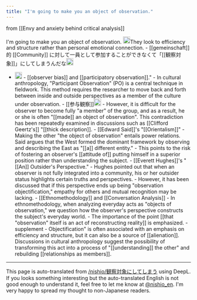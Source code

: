 ```yaml
---
title: "I'm going to make you an object of observation."
---
```


from  [[Envy and anxiety behind critical analysis]]

I'm going to make you an object of observation.
<img src='https://scrapbox.io/api/pages/nishio-en/gpt/icon' alt='gpt.icon' height="19.5"/>They look to efficiency and structure rather than personal emotional connection.
    - [[gemeinschaft]] 的 [[Community]] に対して一員として参加することができなくて「[[観察対象]]」にしてしまうんだな<img src='https://scrapbox.io/api/pages/nishio-en/nishio/icon' alt='nishio.icon' height="19.5"/>
- <img src='https://scrapbox.io/api/pages/nishio-en/gpt/icon' alt='gpt.icon' height="19.5"/>
    - [[observer bias]] and [[participatory observation]]."
        - In cultural anthropology, "Participant Observation" (PO) is a central technique in fieldwork. This method requires the researcher to move back and forth between inside and outside perspectives as a member of the culture under observation.
            - [[参与観察]]<img src='https://scrapbox.io/api/pages/nishio-en/nishio/icon' alt='nishio.icon' height="19.5"/>
        - However, it is difficult for the observer to become fully "a member" of the group, and as a result, he or she is often "[[made]] an object of observation". This contradiction has been repeatedly examined in discussions such as [[Clifford Geertz's]] "[[thick description]].
    - [[Edward Said]]'s "[[Orientalism]]"
        - Making the other "the object of observation" entails power relations. Said argues that the West formed the dominant framework by observing and describing the East as "[[a]] different entity."
        - This points to the risk of fostering an observer's [[attitude of]] putting himself in a superior position rather than understanding the subject.
    - [[Everett Hughes]]'s "[[An]] Outsider's Perspective."
        - Hughes pointed out that when an observer is not fully integrated into a community, his or her outsider status highlights certain truths and perspectives.
        - However, it has been discussed that if this perspective ends up being "observation objectification," empathy for others and mutual recognition may be lacking.
    - [[Ethnomethodology]] and [[Conversation Analysis]]
        - In ethnomethodology, when analyzing everyday acts as "objects of observation," we question how the observer's perspective constructs the subject's everyday world.
        - The importance of the point [[that "observation" itself is an act of reconstructing reality]] is emphasized.
    - supplement
        - Objectification" is often associated with an emphasis on efficiency and structure, but it can also be a source of [[alienation]]. Discussions in cultural anthropology suggest the possibility of transforming this act into a process of "[[understanding]] the other" and rebuilding [[relationships as members]].

---
This page is auto-translated from [/nishio/観察対象にしてしまう](https://scrapbox.io/nishio/観察対象にしてしまう) using DeepL. If you looks something interesting but the auto-translated English is not good enough to understand it, feel free to let me know at [@nishio_en](https://twitter.com/nishio_en). I'm very happy to spread my thought to non-Japanese readers.